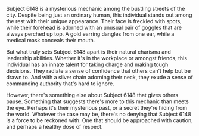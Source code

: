 Subject 6148 is a mysterious mechanic among the bustling streets of the city. Despite being just an ordinary human, this individual stands out among the rest with their unique appearance. Their face is freckled with spots, while their forehead is adorned with an unusual pair of goggles that are always perched up top. A gold earring dangles from one ear, while a medical mask conceals their mouth.

But what truly sets Subject 6148 apart is their natural charisma and leadership abilities. Whether it's in the workplace or amongst friends, this individual has an innate talent for taking charge and making tough decisions. They radiate a sense of confidence that others can't help but be drawn to. And with a silver chain adorning their neck, they exude a sense of commanding authority that's hard to ignore.

However, there's something else about Subject 6148 that gives others pause. Something that suggests there's more to this mechanic than meets the eye. Perhaps it's their mysterious past, or a secret they're hiding from the world. Whatever the case may be, there's no denying that Subject 6148 is a force to be reckoned with. One that should be approached with caution, and perhaps a healthy dose of respect.